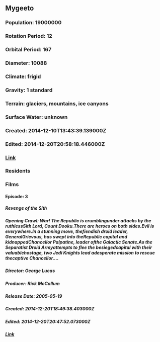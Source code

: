 ## Mygeeto
### Population: 19000000
### Rotation Period: 12
### Orbital Period: 167
### Diameter: 10088
### Climate: frigid
### Gravity: 1 standard
### Terrain: glaciers, mountains, ice canyons
### Surface Water: unknown
### Created: 2014-12-10T13:43:39.139000Z
### Edited: 2014-12-20T20:58:18.446000Z
### [Link](https://swapi.dev/api/planets/16/)
### Residents
### Films
#### Episode: 3
##### Revenge of the Sith
##### Opening Crawl: War! The Republic is crumblingunder attacks by the ruthlessSith Lord, Count Dooku.There are heroes on both sides.Evil is everywhere.In a stunning move, thefiendish droid leader, GeneralGrievous, has swept into theRepublic capital and kidnappedChancellor Palpatine, leader ofthe Galactic Senate.As the Separatist Droid Armyattempts to flee the besiegedcapital with their valuablehostage, two Jedi Knights lead adesperate mission to rescue thecaptive Chancellor....
##### Director: George Lucas
##### Producer: Rick McCallum
##### Release Date: 2005-05-19
##### Created: 2014-12-20T18:49:38.403000Z
##### Edited: 2014-12-20T20:47:52.073000Z
##### [Link](https://swapi.dev/api/films/6/)